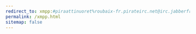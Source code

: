 ```yaml
---
redirect_to: xmpp:#piraattinuoret%roubaix-fr.pirateirc.net@irc.jabberfr.org?join
permalink: /xmpp.html
sitemap: false
---
```

